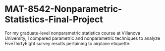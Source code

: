# MAT-8542-Nonparametric-Statistics-Final-Project
For my graduate-level nonparametric statistics course at Villanova University, I compared parametric and nonparametric techniques to analyze FiveThirtyEight survey results pertaining to airplane etiquette.
